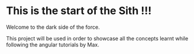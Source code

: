 # This is the start of the Sith !!!


Welcome to the dark side of the force.

This project will be used in order to showcase all the concepts learnt while following the angular tutorials by Max.